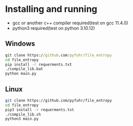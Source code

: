 # Installing and running
- gcc or another c++ compiler required(test on gcc 11.4.0)
- python3 required(test on python 3.10.12)

## Windows
```bat
git clone https://github.com/pyfuhr/file_entropy
cd file_entropy
pip install -r requerments.txt
./compile_lib.bat
python main.py
```

## Linux
```sh
git clone https://github.com/pyfuhr/file_entropy
cd file_entropy
pip3 install -r requerments.txt
./compile_lib.sh
python3 main.py
```